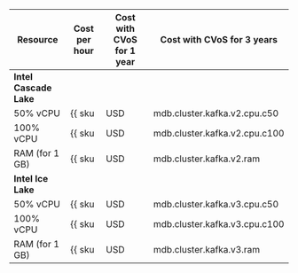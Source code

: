 | Resource | Cost per hour | Cost with CVoS for 1 year | Cost with CVoS for 3 years |
|----------------|----------------------------------------------------|---------------------------------------------------------------------------------|---------------------------------------------------------------------------------|
| **Intel Cascade Lake** |
| 50% vCPU | {{ sku|USD|mdb.cluster.kafka.v2.cpu.c50|string }} | − | − |
| 100% vCPU | {{ sku|USD|mdb.cluster.kafka.v2.cpu.c100|string }} | {{ sku|USD|v1.commitment.selfcheckout.m6.mdb.kafka.cpu.c100.v2|string }} (-15%) | {{ sku|USD|v1.commitment.selfcheckout.y1.mdb.kafka.cpu.c100.v2|string }} (-22%) |
| RAM (for 1 GB) | {{ sku|USD|mdb.cluster.kafka.v2.ram|string }} | {{ sku|USD|v1.commitment.selfcheckout.m6.mdb.kafka.ram.v2|string }} (-15%) | {{ sku|USD|v1.commitment.selfcheckout.y1.mdb.kafka.ram.v2|string }} (-22%) |
| **Intel Ice Lake** |
| 50% vCPU | {{ sku|USD|mdb.cluster.kafka.v3.cpu.c50|string }} | − | − |
| 100% vCPU | {{ sku|USD|mdb.cluster.kafka.v3.cpu.c100|string }} | {{ sku|USD|v1.commitment.selfcheckout.m6.mdb.kafka.cpu.c100.v3|string }} (-15%) | {{ sku|USD|v1.commitment.selfcheckout.y1.mdb.kafka.cpu.c100.v3|string }} (-22%) |
| RAM (for 1 GB) | {{ sku|USD|mdb.cluster.kafka.v3.ram|string }} | {{ sku|USD|v1.commitment.selfcheckout.m6.mdb.kafka.ram.v3|string }} (-15%) | {{ sku|USD|v1.commitment.selfcheckout.y1.mdb.kafka.ram.v3|string }} (-22%) |
